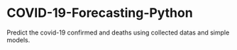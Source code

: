 # COVID-19-Forecasting-Python
Predict the covid-19 confirmed and deaths using collected datas and simple models.
